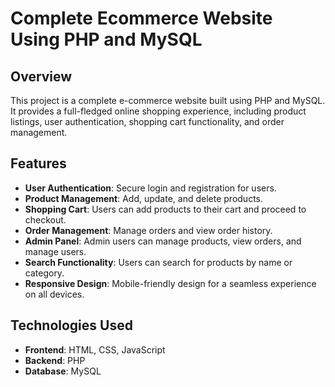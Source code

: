 # Complete Ecommerce Website Using PHP and MySQL

## Overview

This project is a complete e-commerce website built using PHP and MySQL. It provides a full-fledged online shopping experience, including product listings, user authentication, shopping cart functionality, and order management.

## Features

- **User Authentication**: Secure login and registration for users.
- **Product Management**: Add, update, and delete products.
- **Shopping Cart**: Users can add products to their cart and proceed to checkout.
- **Order Management**: Manage orders and view order history.
- **Admin Panel**: Admin users can manage products, view orders, and manage users.
- **Search Functionality**: Users can search for products by name or category.
- **Responsive Design**: Mobile-friendly design for a seamless experience on all devices.

## Technologies Used

- **Frontend**: HTML, CSS, JavaScript
- **Backend**: PHP
- **Database**: MySQL
